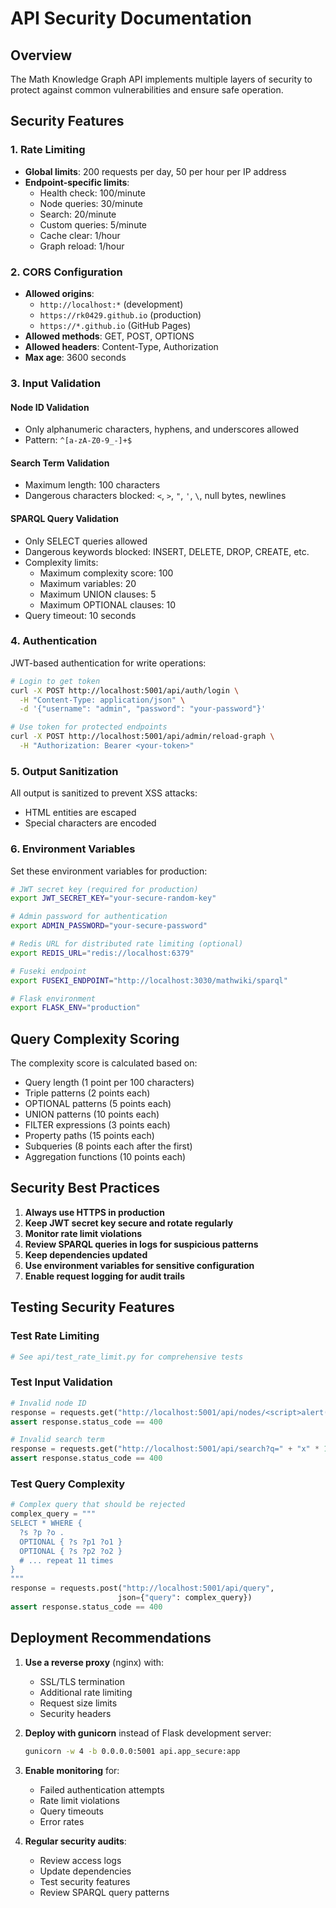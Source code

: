 # API Security Documentation

## Overview

The Math Knowledge Graph API implements multiple layers of security to protect against common vulnerabilities and ensure safe operation.

## Security Features

### 1. Rate Limiting

- **Global limits**: 200 requests per day, 50 per hour per IP address
- **Endpoint-specific limits**:
  - Health check: 100/minute
  - Node queries: 30/minute
  - Search: 20/minute
  - Custom queries: 5/minute
  - Cache clear: 1/hour
  - Graph reload: 1/hour

### 2. CORS Configuration

- **Allowed origins**:
  - `http://localhost:*` (development)
  - `https://rk0429.github.io` (production)
  - `https://*.github.io` (GitHub Pages)
- **Allowed methods**: GET, POST, OPTIONS
- **Allowed headers**: Content-Type, Authorization
- **Max age**: 3600 seconds

### 3. Input Validation

#### Node ID Validation
- Only alphanumeric characters, hyphens, and underscores allowed
- Pattern: `^[a-zA-Z0-9_-]+$`

#### Search Term Validation
- Maximum length: 100 characters
- Dangerous characters blocked: `<`, `>`, `"`, `'`, `\`, null bytes, newlines

#### SPARQL Query Validation
- Only SELECT queries allowed
- Dangerous keywords blocked: INSERT, DELETE, DROP, CREATE, etc.
- Complexity limits:
  - Maximum complexity score: 100
  - Maximum variables: 20
  - Maximum UNION clauses: 5
  - Maximum OPTIONAL clauses: 10
- Query timeout: 10 seconds

### 4. Authentication

JWT-based authentication for write operations:

```bash
# Login to get token
curl -X POST http://localhost:5001/api/auth/login \
  -H "Content-Type: application/json" \
  -d '{"username": "admin", "password": "your-password"}'

# Use token for protected endpoints
curl -X POST http://localhost:5001/api/admin/reload-graph \
  -H "Authorization: Bearer <your-token>"
```

### 5. Output Sanitization

All output is sanitized to prevent XSS attacks:
- HTML entities are escaped
- Special characters are encoded

### 6. Environment Variables

Set these environment variables for production:

```bash
# JWT secret key (required for production)
export JWT_SECRET_KEY="your-secure-random-key"

# Admin password for authentication
export ADMIN_PASSWORD="your-secure-password"

# Redis URL for distributed rate limiting (optional)
export REDIS_URL="redis://localhost:6379"

# Fuseki endpoint
export FUSEKI_ENDPOINT="http://localhost:3030/mathwiki/sparql"

# Flask environment
export FLASK_ENV="production"
```

## Query Complexity Scoring

The complexity score is calculated based on:

- Query length (1 point per 100 characters)
- Triple patterns (2 points each)
- OPTIONAL patterns (5 points each)
- UNION patterns (10 points each)
- FILTER expressions (3 points each)
- Property paths (15 points each)
- Subqueries (8 points each after the first)
- Aggregation functions (10 points each)

## Security Best Practices

1. **Always use HTTPS in production**
2. **Keep JWT secret key secure and rotate regularly**
3. **Monitor rate limit violations**
4. **Review SPARQL queries in logs for suspicious patterns**
5. **Keep dependencies updated**
6. **Use environment variables for sensitive configuration**
7. **Enable request logging for audit trails**

## Testing Security Features

### Test Rate Limiting
```python
# See api/test_rate_limit.py for comprehensive tests
```

### Test Input Validation
```python
# Invalid node ID
response = requests.get("http://localhost:5001/api/nodes/<script>alert('xss')</script>")
assert response.status_code == 400

# Invalid search term
response = requests.get("http://localhost:5001/api/search?q=" + "x" * 101)
assert response.status_code == 400
```

### Test Query Complexity
```python
# Complex query that should be rejected
complex_query = """
SELECT * WHERE {
  ?s ?p ?o .
  OPTIONAL { ?s ?p1 ?o1 }
  OPTIONAL { ?s ?p2 ?o2 }
  # ... repeat 11 times
}
"""
response = requests.post("http://localhost:5001/api/query",
                        json={"query": complex_query})
assert response.status_code == 400
```

## Deployment Recommendations

1. **Use a reverse proxy** (nginx) with:
   - SSL/TLS termination
   - Additional rate limiting
   - Request size limits
   - Security headers

2. **Deploy with gunicorn** instead of Flask development server:
   ```bash
   gunicorn -w 4 -b 0.0.0.0:5001 api.app_secure:app
   ```

3. **Enable monitoring** for:
   - Failed authentication attempts
   - Rate limit violations
   - Query timeouts
   - Error rates

4. **Regular security audits**:
   - Review access logs
   - Update dependencies
   - Test security features
   - Review SPARQL query patterns
